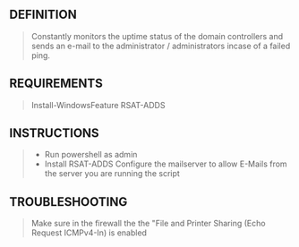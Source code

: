 ## DEFINITION
> Constantly monitors the uptime status of the domain controllers and sends an e-mail to the administrator / administrators incase of a failed ping.

## REQUIREMENTS
> Install-WindowsFeature RSAT-ADDS

## INSTRUCTIONS
>- Run powershell as admin
> - Install RSAT-ADDS
> Configure the mailserver to allow E-Mails from the server you are running the script

## TROUBLESHOOTING
> Make sure in the firewall the the "File and Printer Sharing (Echo Request ICMPv4-In) is enabled
